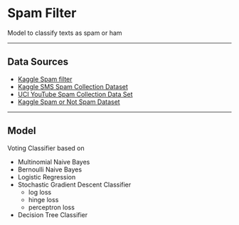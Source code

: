 # Spam Filter

Model to classify texts as spam or ham
___
## Data Sources

* [Kaggle Spam filter](https://www.kaggle.com/karthickveerakumar/spam-filter)
* [Kaggle SMS Spam Collection Dataset](https://www.kaggle.com/uciml/sms-spam-collection-dataset)
* [UCI YouTube Spam Collection Data Set](https://archive.ics.uci.edu/ml/datasets/YouTube+Spam+Collection)
* [Kaggle Spam or Not Spam Dataset](https://www.kaggle.com/ozlerhakan/spam-or-not-spam-dataset)
___
## Model
Voting Classifier based on 
* Multinomial Naive Bayes
* Bernoulli Naive Bayes
* Logistic Regression
* Stochastic Gradient Descent Classifier
  * log loss
  * hinge loss
  * perceptron loss
* Decision Tree Classifier

